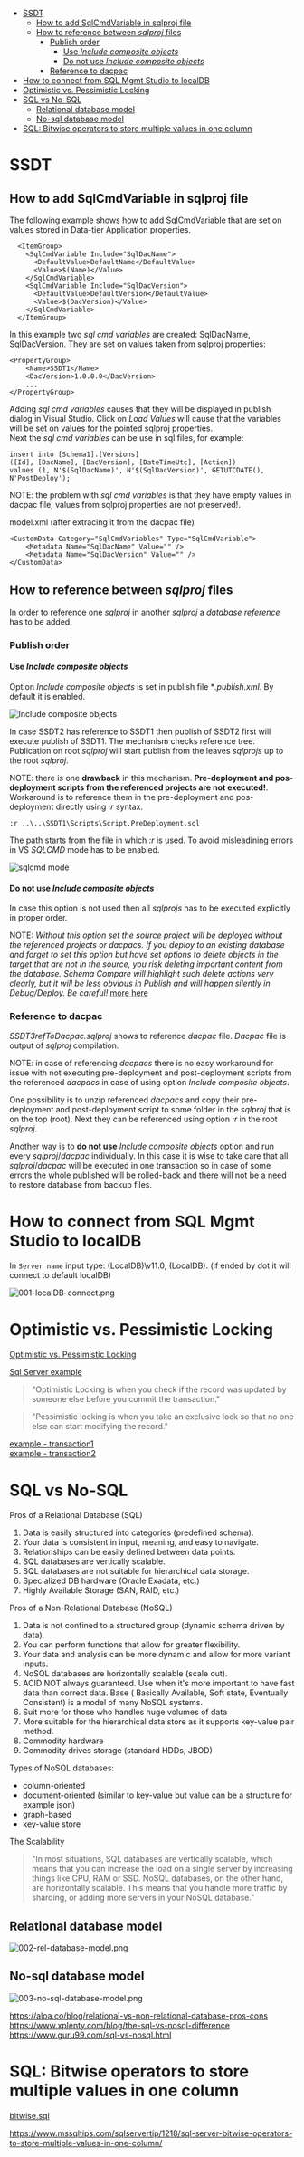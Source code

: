 - [SSDT](#ssdt)
  - [How to add SqlCmdVariable in sqlproj file](#how-to-add-sqlcmdvariable-in-sqlproj-file)
  - [How to reference between *sqlproj* files](#how-to-reference-between-sqlproj-files)
    - [Publish order](#publish-order)
      - [Use *Include composite objects*](#use-include-composite-objects)
      - [Do not use *Include composite objects*](#do-not-use-include-composite-objects)
    - [Reference to dacpac](#reference-to-dacpac)
- [How to connect from SQL Mgmt Studio to localDB](#how-to-connect-from-sql-mgmt-studio-to-localdb)
- [Optimistic vs. Pessimistic Locking](#optimistic-vs-pessimistic-locking)
- [SQL vs No-SQL](#sql-vs-no-sql)
  - [Relational database model](#relational-database-model)
  - [No-sql database model](#no-sql-database-model)
- [SQL: Bitwise operators to store multiple values in one column](#sql-bitwise-operators-to-store-multiple-values-in-one-column)

# SSDT
## How to add SqlCmdVariable in sqlproj file
The following example shows how to add SqlCmdVariable that are set on values stored in Data-tier Application properties.   

```
  <ItemGroup>
    <SqlCmdVariable Include="SqlDacName">
      <DefaultValue>DefaultName</DefaultValue>
      <Value>$(Name)</Value>
    </SqlCmdVariable>
    <SqlCmdVariable Include="SqlDacVersion">
      <DefaultValue>DefaultVersion</DefaultValue>
      <Value>$(DacVersion)</Value>
    </SqlCmdVariable>
  </ItemGroup>
```

In this example two *sql cmd variables* are created: SqlDacName, SqlDacVersion. They are set on values taken from sqlproj properties:

```
<PropertyGroup>
    <Name>SSDT1</Name>
    <DacVersion>1.0.0.0</DacVersion>
    ...
</PropertyGroup>
```

Adding *sql cmd variables* causes that they will be displayed in publish dialog in Visual Studio. Click on *Load Values* will cause that
the variables will be set on values for the pointed sqlproj properties.   
Next the *sql cmd variables* can be use in sql files, for example:   

```
insert into [Schema1].[Versions] 
([Id], [DacName], [DacVersion], [DateTimeUtc], [Action])
values (1, N'$(SqlDacName)', N'$(SqlDacVersion)', GETUTCDATE(), N'PostDeploy');
```   

NOTE: the problem with *sql cmd variables* is that they have empty values in dacpac file, values from sqlproj properties are not preserved!.

model.xml (after extracing it from the dacpac file)
```
<CustomData Category="SqlCmdVariables" Type="SqlCmdVariable">
	<Metadata Name="SqlDacName" Value="" />
	<Metadata Name="SqlDacVersion" Value="" />
</CustomData>
```

## How to reference between *sqlproj* files
In order to reference one *sqlproj* in another *sqlproj* a *database reference* has to be added.   

### Publish order

#### Use *Include composite objects*

Option *Include composite objects* is set in publish file **.publish.xml*. By default it is enabled.

![Include composite objects](./screens/include-composite-objects.png)

In case SSDT2 has reference to SSDT1 then publish of SSDT2 first will execute publish of SSDT1. The mechanism checks reference tree. Publication on root *sqlproj* will start publish from the leaves *sqlprojs* up to the root *sqlproj*.   

NOTE: there is one **drawback** in this mechanism. **Pre-deployment and pos-deployment scripts from the referenced projects are not executed!**.
Workaround is to reference them in the pre-deployment and pos-deployment directly using *:r* syntax.

```
:r ..\..\SSDT1\Scripts\Script.PreDeployment.sql
```   
The path starts from the file in which *:r* is used.
To avoid misleadining errors in VS *SQLCMD* mode has to be enabled.

![sqlcmd mode](./screens/enableSQLCMDmode.png)

#### Do not use *Include composite objects*

In case this option is not used then all *sqlprojs* has to be executed explicitly in proper order.   

NOTE: *Without this option set the source project will be deployed without the referenced projects or dacpacs.  If you deploy to an existing database and forget to set this option but have set options to delete objects in the target that are not in the source, you risk deleting important content from the database.  Schema Compare will highlight such delete actions very clearly, but it will be less obvious in Publish and will happen silently in Debug/Deploy.  Be careful!* [more here](https://blogs.msdn.microsoft.com/ssdt/2012/06/26/composite-projects-and-schema-compare/)

### Reference to dacpac
*SSDT3refToDacpac.sqlproj* shows to reference *dacpac* file.
*Dacpac* file is output of *sqlproj* compilation.

NOTE: in case of referencing *dacpacs* there is no easy workaround for issue with not executing pre-deployment and post-deployment scripts from the referenced *dacpacs* in case of using option *Include composite objects*.   

One possibility is to unzip referenced *dacpacs* and copy their pre-deployment and post-deployment script to some folder in the *sqlproj* that is on the top (root). Next they can be referenced using option *:r* in the root *sqlproj*.   

Another way is to **do not use** *Include composite objects* option and run every *sqlproj*/*dacpac* individually. In this case it is wise to take care that all *sqlproj*/*dacpac* will be executed in one transaction so in case of some errors the whole published will be rolled-back and there will not be a need to restore database from backup files.

# How to connect from SQL Mgmt Studio to localDB

In ```Server name``` input type: (LocalDB)\v11.0, (LocalDB)\.  (if ended by dot it will connect to default localDB)

![001-localDB-connect.png](images/001-localDB-connect.png)

# Optimistic vs. Pessimistic Locking

[Optimistic vs. Pessimistic Locking](https://recepinanc.medium.com/til-9-optimistic-vs-pessimistic-locking-79a349b76dc8#:~:text=Optimistic%20Locking%20is%20when%20you,can%20start%20modifying%20the%20record.)

[Sql Server example](https://blog.greglow.com/2018/09/24/sql-implementing-optimistic-concurrency-in-sql-server-with-rowversion/)

>"Optimistic Locking is when you check if the record was updated by someone else before you commit the transaction."

>"Pessimistic locking is when you take an exclusive lock so that no one else can start modifying the record."

[example - transaction1](./SQL%20Server/005_OptymisticLock.sql)   
[example - transaction2](./SQL%20Server/../SQL%20Server/005_OptymisticLockSecondTrans.sql)


# SQL vs No-SQL

Pros of a Relational Database (SQL)
1. Data is easily structured into categories (predefined schema).
2. Your data is consistent in input, meaning, and easy to navigate.
3. Relationships can be easily defined between data points.
4. SQL databases are vertically scalable.
5. SQL databases are not suitable for hierarchical data storage.
6. Specialized DB hardware (Oracle Exadata, etc.)
7. Highly Available Storage (SAN, RAID, etc.)

Pros of a Non-Relational Database (NoSQL)
1. Data is not confined to a structured group (dynamic schema driven by data).
2. You can perform functions that allow for greater flexibility.
3. Your data and analysis can be more dynamic and allow for more variant inputs.
4. NoSQL databases are horizontally scalable (scale out).
5. ACID NOT always guaranteed. Use when it's more important to have fast data than correct data. Base ( Basically Available, Soft state, Eventually Consistent) is a model of many NoSQL systems.
6. Suit more for those who handles huge volumes of data
7. More suitable for the hierarchical data store as it supports key-value pair method.
8. Commodity hardware
9. Commodity drives storage (standard HDDs, JBOD)

Types of NoSQL databases:
* column-oriented
* document-oriented (similar to key-value but value can be a structure for example json)
* graph-based
* key-value store

The Scalability
>"In most situations, SQL databases are vertically scalable, which means that you can increase the load on a single server by increasing things like CPU, RAM or SSD. NoSQL databases, on the other hand, are horizontally scalable. This means that you handle more traffic by sharding, or adding more servers in your NoSQL database."

## Relational database model

![002-rel-database-model.png](images/002-rel-database-model.png)

## No-sql database model

![003-no-sql-database-model.png](images/003-no-sql-database-model.png)

https://aloa.co/blog/relational-vs-non-relational-database-pros-cons   
https://www.xplenty.com/blog/the-sql-vs-nosql-difference   
https://www.guru99.com/sql-vs-nosql.html

# SQL: Bitwise operators to store multiple values in one column

[bitwise.sql](./SQL%20Server/Bitwise.sql)

https://www.mssqltips.com/sqlservertip/1218/sql-server-bitwise-operators-to-store-multiple-values-in-one-column/   
